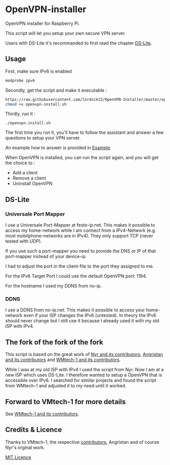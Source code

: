 # OpenVPN-installer

OpenVPN installer for Raspberry Pi.

This script will let you setup your own secure VPN server.

Users with DS-Lite it's recommanded to first read the chapter [DS-Lite](/DS-Lite).

## Usage

First, make sure IPv6 is enabled

```bash
modprobe ipv6
```

Secondly, get the script and make it executable :

```bash
https://raw.githubusercontent.com/lordnik22/OpenVPN-Installer/master/openvpn-install.sh
chmod +x openvpn-install.sh
```

Thirdly, run it :

`./openvpn-install.sh`

The first time you run it, you'll have to follow the assistant and answer a few questions to setup your VPN server.

An example how to answer is provided in [Example](example.txt).

When OpenVPN is installed, you can run the script again, and you will get the choice to :
- Add a client
- Remove a client
- Uninstall OpenVPN

## DS-Lite

### Universale Port Mapper
I use a Universale Port-Mapper at feste-ip.net. This makes it possible
to access my home-network while I am connect from a IPv4-Network (e.g.
most mobilphone-networks are in IPv4). They only support TCP (never
tested with UDP).

If you use such a port-mapper you need to provide the DNS or IP of
that port-mapper instead of your device-ip.

I had to adjust the port in the client-file to the port they assigned to me.

For the IPv6 Target Port I could use the default OpenVPN port: 1194.

For the hostname I used my DDNS from no-ip.

### DDNS

I use a DDNS from no-ip.net. This makes it possible to access your
home-network even if your ISP changes the IPv6 (untested). In theory
the IPv6 should never change but I still use it because I already used
it with my old ISP with IPv4.

## The fork of the fork of the fork

This script is based on the great work of [Nyr and its contributors](https://github.com/Nyr/openvpn-install), [Angristan and its contributors](https://github.com/Angristan/OpenVPN-install) and [WMtech-1 and its contributors](https://github.com/wmtech-1/OpenVPN-Installer).

While I was at my old ISP with IPv4 I used the script from Nyr. Now I
am at a new ISP which uses DS-Lite. I therefore wanted to setup a
OpenVPN that is accessible over IPv6. I searched for similar projects
and found the script from WMtech-1 and adjusted it to my need until it
worked.

## Forward to VMtech-1 for more details

See [WMtech-1 and its contributors](https://github.com/wmtech-1/OpenVPN-Installer).

## Credits & Licence

Thanks to VMtech-1, the respective [contributors](https://github.com/wmtech-1/OpenVPN-Installer/graphs/contributors), Angristan and of course Nyr's orginal work.

[MIT Licence](https://raw.githubusercontent.com/wmtech-1/OpenVPN-Installer/master/LICENSE)
